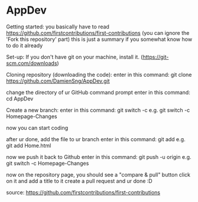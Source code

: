 # AppDev

Getting started:
you basically have to read https://github.com/firstcontributions/first-contributions
(you can ignore the 'Fork this repository' part)
this is just a summary if you somewhat know how to do it already


Set-up:
If you don't have git on your machine, install it. (https://git-scm.com/downloads)

Cloning repository (downloading the code):
enter in this command:
git clone https://github.com/DamienSng/AppDev.git


change the directory of ur GitHub command prompt
enter in this command:
cd AppDev

Create a new branch:
enter in this command:
git switch -c <your-new-branch-name>
e.g. git switch -c Homepage-Changes

now you can start coding

after ur done, add the file to ur branch
enter in this command:
git add <ur file name>
e.g. git add Home.html

now we push it back to Github
enter in this command:
git push -u origin <your-branch-name>
e.g. git switch -c Homepage-Changes

now on the repository page, you should see a "compare & pull" button
click on it and add a title to it
create a pull request and ur done :D

source: https://github.com/firstcontributions/first-contributions
